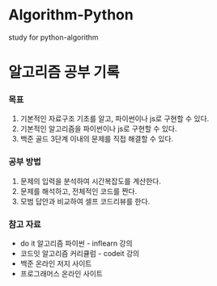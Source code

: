 # Algorithm-Python
study for python-algorithm

# 알고리즘 공부 기록

### 목표
1. 기본적인 자료구조 기초를 알고, 파이썬이나 js로 구현할 수 있다.
2. 기본적인 알고리즘을 파이썬이나 js로 구현할 수 있다.
3. 백준 골드 3단계 이내의 문제를 직접 해결할 수 있다.


### 공부 방법
1. 문제의 입력을 분석하여 시간복잡도를 계산한다.
2. 문제를 해석하고, 전체적인 코드를 짠다.
3. 모범 답안과 비교하여 셀프 코드리뷰를 한다.


### 참고 자료
* do it 알고리즘 파이썬 - inflearn 강의
* 코드잇 알고리즘 커리큘럼 - codeit 강의
* 백준 온라인 저지 사이트
* 프로그래머스 온라인 사이트


